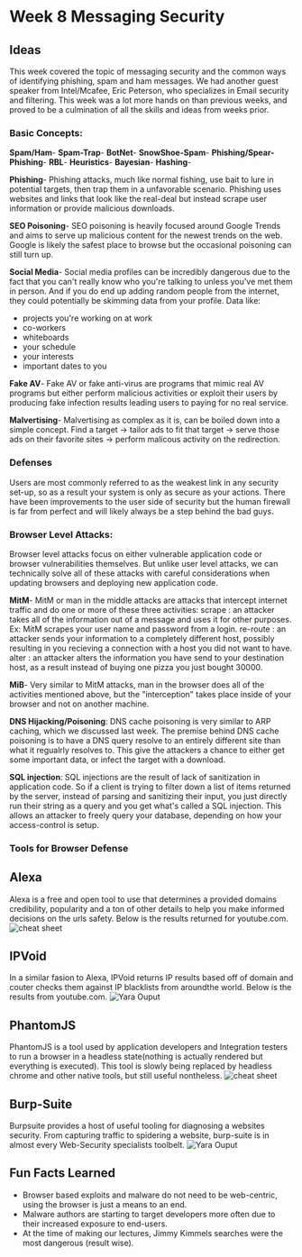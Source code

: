 

# Week 8 Messaging Security

## Ideas

This week covered the topic of messaging security and the common ways of identifying phishing, spam and ham messages. We had another guest speaker from Intel/Mcafee, Eric Peterson, who specializes in Email security and filtering. This week was a lot more hands on than previous weeks, and proved to be a culmination of all the skills and ideas from weeks prior.

### Basic Concepts:
**Spam/Ham**- 
**Spam-Trap**- 
**BotNet**-
**SnowShoe-Spam**- 
**Phishing/Spear-Phishing**- 
**RBL**- 
**Heuristics**- 
**Bayesian**- 
**Hashing**- 

**Phishing**- Phishing attacks, much like normal fishing, use bait to lure in potential targets, then trap them in a unfavorable scenario. Phishing uses websites and links that look like the real-deal but instead scrape user information or provide malicious downloads. 

**SEO Poisoning**- SEO poisoning is heavily focused around Google Trends and aims to serve up malicious content for the newest trends on the web. Google is likely the safest place to browse but the occasional poisoning can still turn up.

**Social Media**- Social media profiles can be incredibly dangerous due to the fact that you can't really know who you're talking to unless you've met them in person. And if you do end up adding random people from the internet, they could potentially be skimming data from your profile. Data like: 
- projects you're working on at work
- co-workers 
- whiteboards
- your schedule
- your interests 
- important dates to you

**Fake AV**- Fake AV or fake anti-virus are programs that mimic real  AV programs but either perform malicious activities or exploit their users by producing fake infection results leading users to paying for no real service.

**Malvertising**- Malvertising as complex as it is, can be boiled down into a simple concept. Find a target -> tailor ads to fit that target -> serve those ads on their favorite sites -> perform malicous activity on the redirection. 

### Defenses
Users are most commonly referred to as the weakest link in any security set-up, so as a result your system is only as secure as your actions. There have been improvements to the user side of security but the human firewall is far from perfect and will likely always be a step behind the bad guys. 

### Browser Level Attacks:
Browser level attacks focus on either vulnerable application code or browser vulnerabilities themselves. But unlike user level attacks, we can technically solve all of these attacks with careful considerations when updating browsers and deploying new application code. 

**MitM**- MitM or man in the middle attacks are attacks that intercept internet traffic and do one or more of these three activities:
scrape : an attacker takes all of the information out of a message and uses it for other purposes. Ex: MitM scrapes your user name and password from a login.
re-route : an attacker sends your information to a completely different host, possibly resulting in you recieving a connection with a host you did not want to have.
alter : an attacker alters the information you have send to your destination host, as a result instead of buying one pizza you just bought 30000.
 
**MiB**- Very similar to MitM attacks, man in the browser does all of the activities mentioned above, but the "interception" takes place inside of your browser and not on another machine.

**DNS Hijacking/Poisoning**: DNS cache poisoning is very similar to ARP caching, which we discussed last week. The premise behind DNS cache poisoning is to have a DNS query resolve to an entirely different site than what it regualrly resolves to. This give the attackers a chance to either get some important data, or infect the target with a download.

**SQL injection**: SQL injections are the result of lack of sanitization in application code. So if a client is trying to filter down a list of items returned by the server, instead of parsing and sanitizing their input, you just directly run their string as a query and you get what's called a SQL injection. This allows an attacker to freely query your database, depending on how your access-control is setup.

### Tools for Browser Defense
## Alexa

Alexa is a free and open tool to use that determines a provided domains credibility, popularity and a ton of other details to help you make informed decisions on the urls safety. Below is the results returned for youtube.com.
![cheat sheet](images/alexa.PNG)

## IPVoid
In a similar fasion to Alexa, IPVoid returns IP results based off of domain and couter checks them against IP blacklists from aroundthe world. Below is the results from youtube.com.
![Yara Ouput](images/ipvoid.PNG)

## PhantomJS
PhantomJS is a tool used by application developers and Integration testers to run a browser in a headless state(nothing is actually rendered but everything is executed). This tool is slowly being replaced by headless chrome and other native tools, but still useful nontheless.
![cheat sheet](images/phatomjs.png)

## Burp-Suite
Burpsuite provides a host of useful tooling for diagnosing a websites security. From capturing traffic to spidering a website, burp-suite is in almost every Web-Security specialists toolbelt. 
![Yara Ouput](images/burp.png)

## Fun Facts Learned
- Browser based  exploits and malware do not need to be web-centric, using the browser is just a means to an end.
- Malware authors are starting to target developers more often due to their increased exposure to end-users.
- At the time of making our lectures, Jimmy Kimmels searches were the most dangerous (result wise).
